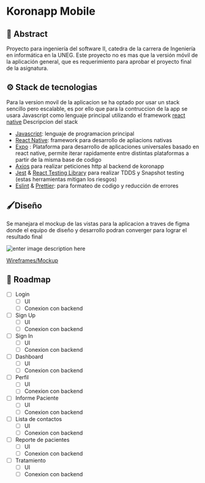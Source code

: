 ﻿# Koronapp Mobile

## 📖 Abstract
Proyecto para ingeniería del software II, catedra de la carrera de Ingeniería en informática en la UNEG. Este proyecto no es mas que la versión móvil de la aplicación general, que es requerimiento para aprobar el proyecto final de la asignatura.


## ⚙ Stack de tecnologias
Para la version movil de la aplicacion se ha optado por usar un stack sencillo pero escalable, es por ello que para la contruccion de la app se usara Javascript como lenguaje principal utilizando el framework [react native](https://reactnative.dev/) 
Descripcion del stack
 - [Javascript](https://developer.mozilla.org/es/docs/Web/JavaScript): lenguaje de programacion principal
 - [React Native](https://reactnative.dev/): framework para desarrollo de apliacions  nativas
 - [Expo](https://docs.expo.io/) : Plataforma para desarrollo de aplicaciones universales basado en react native, permite iterar rapidamente entre distintas plataformas a partir de la misma base de codigo
 - [Axios](https://github.com/axios/axios) para realizar peticiones http al backend de koronapp
 - [Jest](https://jestjs.io/docs/en/snapshot-testing) & [React Testing Library](https://testing-library.com/docs/react-testing-library/intro/) para realizar TDDS y Snapshot testing (estas herramientas mitigan los riesgos)
 - [Eslint](Eslint) & [Prettier](https://prettier.io/): para formateo de codigo y reducción de errores 

## 🖌️Diseño
Se manejara el mockup de las vistas para la aplicacion a traves de figma donde el equipo de diseño y desarrollo podran converger para lograr el resultado final

![enter image description here](https://res.cloudinary.com/db9kkh0uw/image/upload/v1616971713/FireShot_Capture_066_-_Proyecto_Software_II_Figma_-_www.figma.com_xhx5hm.png)

[Wireframes/Mockup](https://www.figma.com/file/eWhEyqP2SQ9XAgBzSwF8TH/Proyecto-Software-II?node-id=0:1) 

## 🚀 Roadmap
 
 - [ ] Login
	 - [ ] UI
	 - [ ] Conexion con backend
 - [ ] Sign Up	
	 - [ ] UI
	 - [ ] Conexion con backend
- [ ] Sign In	
	 - [ ] UI
	 - [ ] Conexion con backend
- [ ] Dashboard	
	 - [ ] UI
	 - [ ] Conexion con backend
- [ ] Perfil
	 - [ ] UI
	 - [ ] Conexion con backend
- [ ] Informe Paciente
	 - [ ] UI
	 - [ ] Conexion con backend
- [ ] Lista de contactos
	 - [ ] UI
	 - [ ] Conexion con backend
- [ ] Reporte de pacientes
	 - [ ] UI
	 - [ ] Conexion con backend
- [ ] Tratamiento
	 - [ ] UI
	 - [ ] Conexion con backend
